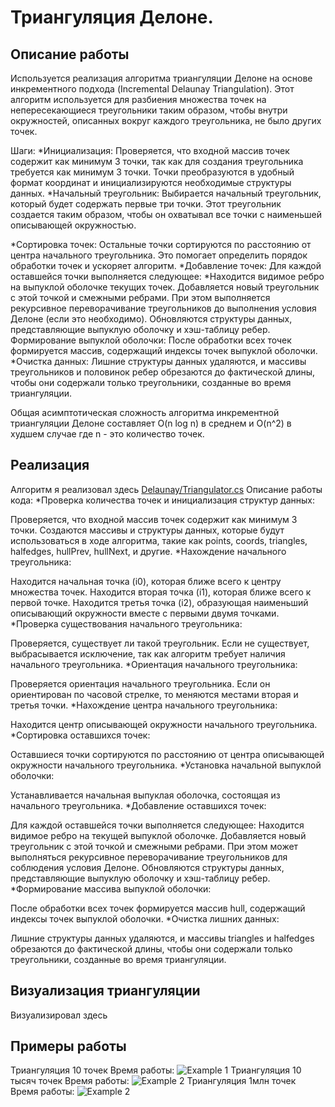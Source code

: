 #  Триангуляция Делоне.

## Описание работы
Используется реализация алгоритма триангуляции Делоне на основе инкрементного подхода (Incremental Delaunay Triangulation). Этот алгоритм используется для разбиения множества точек на непересекающиеся треугольники таким образом, чтобы внутри окружностей, описанных вокруг каждого треугольника, не было других точек.

Шаги:
*Инициализация: Проверяется, что входной массив точек содержит как минимум 3 точки, так как для создания треугольника требуется как минимум 3 точки. Точки преобразуются в удобный формат координат и инициализируются необходимые структуры данных.
*Начальный треугольник: Выбирается начальный треугольник, который будет содержать первые три точки. Этот треугольник создается таким образом, чтобы он охватывал все точки с наименьшей описывающей окружностью.

*Сортировка точек: Остальные точки сортируются по расстоянию от центра начального треугольника. Это помогает определить порядок обработки точек и ускоряет алгоритм.
*Добавление точек: Для каждой оставшейся точки выполняется следующее:
*Находится видимое ребро на выпуклой оболочке текущих точек.
Добавляется новый треугольник с этой точкой и смежными ребрами. При этом выполняется рекурсивное переворачивание треугольников до выполнения условия Делоне (если это необходимо).
Обновляются структуры данных, представляющие выпуклую оболочку и хэш-таблицу ребер.
Формирование выпуклой оболочки: После обработки всех точек формируется массив, содержащий индексы точек выпуклой оболочки.
*Очистка данных: Лишние структуры данных удаляются, и массивы треугольников и половинок ребер обрезаются до фактической длины, чтобы они содержали только треугольники, созданные во время триангуляции.

Общая асимптотическая сложность алгоритма инкрементной триангуляции Делоне составляет O(n log n) в среднем и O(n^2) в худшем случае где n - это количество точек.

## Реализация
Алгоритм я реализовал здесь
[Delaunay/Triangulator.cs](https://github.com/Focus1337/DelaunaySolver/blob/main/Delaunay/Triangulator.cs)
Описание работы кода:
*Проверка количества точек и инициализация структур данных:

Проверяется, что входной массив точек содержит как минимум 3 точки.
Создаются массивы и структуры данных, которые будут использоваться в ходе алгоритма, такие как points, coords, triangles, halfedges, hullPrev, hullNext, и другие.
*Нахождение начального треугольника:

Находится начальная точка (i0), которая ближе всего к центру множества точек.
Находится вторая точка (i1), которая ближе всего к первой точке.
Находится третья точка (i2), образующая наименьший описывающий окружности вместе с первыми двумя точками.
*Проверка существования начального треугольника:

Проверяется, существует ли такой треугольник. Если не существует, выбрасывается исключение, так как алгоритм требует наличия начального треугольника.
*Ориентация начального треугольника:

Проверяется ориентация начального треугольника. Если он ориентирован по часовой стрелке, то меняются местами вторая и третья точки.
*Нахождение центра начального треугольника:

Находится центр описывающей окружности начального треугольника.
*Сортировка оставшихся точек:

Оставшиеся точки сортируются по расстоянию от центра описывающей окружности начального треугольника.
*Установка начальной выпуклой оболочки:

Устанавливается начальная выпуклая оболочка, состоящая из начального треугольника.
*Добавление оставшихся точек:

Для каждой оставшейся точки выполняется следующее:
Находится видимое ребро на текущей выпуклой оболочке.
Добавляется новый треугольник с этой точкой и смежными ребрами. При этом может выполняться рекурсивное переворачивание треугольников для соблюдения условия Делоне.
Обновляются структуры данных, представляющие выпуклую оболочку и хэш-таблицу ребер.
*Формирование массива выпуклой оболочки:

После обработки всех точек формируется массив hull, содержащий индексы точек выпуклой оболочки.
*Очистка лишних данных:

Лишние структуры данных удаляются, и массивы triangles и halfedges обрезаются до фактической длины, чтобы они содержали только треугольники, созданные во время триангуляции.

## Визуализация триангуляции
Визуализировал здесь

## Примеры работы
Триангуляция 10 точек 
Время работы:
![Example 1](Renders/Example.png "Title")
Триангуляция 10 тысяч точек
Время работы:
![Example 2](Renders/Million%20points.png "Title")
Триангуляция 1млн точек
Время работы:
![Example 2](Renders/Million%20points.png "Title")


